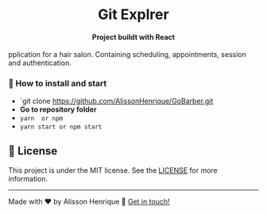 <h1 align="center">  
    Git Explrer
</h1>

<h4 align="center">
 Project buildt with React
</h4>



pplication for a hair salon. Containing scheduling, appointments, session and authentication.


### :rocket: How to install and start 
- `git clone https://github.com/AlissonHenrique/GoBarber.git
- **Go to repository folder**
- `yarn  or npm`
- `yarn start or npm start` 



## :memo: License
This project is under the MIT license. See the [LICENSE]() for more information.

---

Made with ♥ by Alisson Henrique :wave: [Get in touch!](https://www.linkedin.com/in/alissonhenri/)

[nodejs]: https://nodejs.org/
[yarn]: https://yarnpkg.com/
[vc]: https://code.visualstudio.com/
[vceditconfig]: https://marketplace.visualstudio.com/items?itemName=EditorConfig.EditorConfig
[vceslint]: https://marketplace.visualstudio.com/items?itemName=dbaeumer.vscode-eslint
